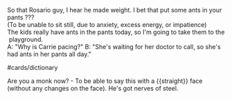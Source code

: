 So that Rosario guy, I hear he made weight. I bet that put some ants in your pants 
???
(To be unable to sit still, due to anxiety, excess energy, or impatience)
The kids really have ants in the pants today, so I'm going to take them to the playground.
A: "Why is Carrie pacing?" B: "She's waiting for her doctor to call, so she's had ants in her pants all day."


#cards/dictionary 

Are you a monk now? - To be able to say this with a {{straight}} face (without any changes on the face). He's got nerves of steel.

